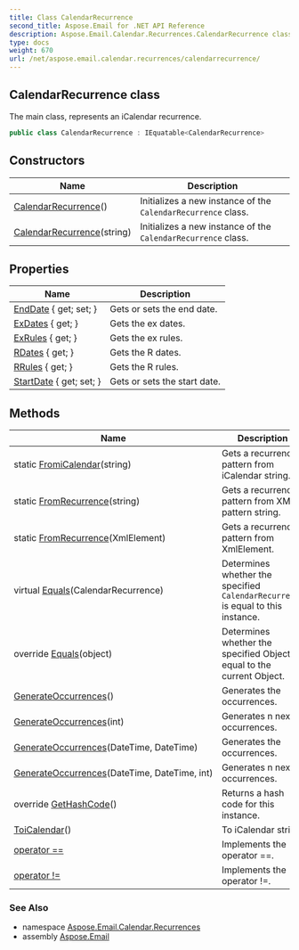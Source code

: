 ```yaml
---
title: Class CalendarRecurrence
second_title: Aspose.Email for .NET API Reference
description: Aspose.Email.Calendar.Recurrences.CalendarRecurrence class. The main class represents an iCalendar recurrence
type: docs
weight: 670
url: /net/aspose.email.calendar.recurrences/calendarrecurrence/
---
```

## CalendarRecurrence class

The main class, represents an iCalendar recurrence.

```csharp
public class CalendarRecurrence : IEquatable<CalendarRecurrence>
```

## Constructors

| Name | Description |
| --- | --- |
| [CalendarRecurrence](calendarrecurrence/#constructor)() | Initializes a new instance of the `CalendarRecurrence` class. |
| [CalendarRecurrence](calendarrecurrence/#constructor_1)(string) | Initializes a new instance of the `CalendarRecurrence` class. |

## Properties

| Name | Description |
| --- | --- |
| [EndDate](../../aspose.email.calendar.recurrences/calendarrecurrence/enddate/) { get; set; } | Gets or sets the end date. |
| [ExDates](../../aspose.email.calendar.recurrences/calendarrecurrence/exdates/) { get; } | Gets the ex dates. |
| [ExRules](../../aspose.email.calendar.recurrences/calendarrecurrence/exrules/) { get; } | Gets the ex rules. |
| [RDates](../../aspose.email.calendar.recurrences/calendarrecurrence/rdates/) { get; } | Gets the R dates. |
| [RRules](../../aspose.email.calendar.recurrences/calendarrecurrence/rrules/) { get; } | Gets the R rules. |
| [StartDate](../../aspose.email.calendar.recurrences/calendarrecurrence/startdate/) { get; set; } | Gets or sets the start date. |

## Methods

| Name | Description |
| --- | --- |
| static [FromiCalendar](../../aspose.email.calendar.recurrences/calendarrecurrence/fromicalendar/)(string) | Gets a recurrence pattern from iCalendar string. |
| static [FromRecurrence](../../aspose.email.calendar.recurrences/calendarrecurrence/fromrecurrence/#fromrecurrence)(string) | Gets a recurrence pattern from XML pattern string. |
| static [FromRecurrence](../../aspose.email.calendar.recurrences/calendarrecurrence/fromrecurrence/#fromrecurrence_1)(XmlElement) | Gets a recurrence pattern from XmlElement. |
| virtual [Equals](../../aspose.email.calendar.recurrences/calendarrecurrence/equals/#equals)(CalendarRecurrence) | Determines whether the specified `CalendarRecurrence` is equal to this instance. |
| override [Equals](../../aspose.email.calendar.recurrences/calendarrecurrence/equals/#equals_1)(object) | Determines whether the specified Object is equal to the current Object. |
| [GenerateOccurrences](../../aspose.email.calendar.recurrences/calendarrecurrence/generateoccurrences/#generateoccurrences)() | Generates the occurrences. |
| [GenerateOccurrences](../../aspose.email.calendar.recurrences/calendarrecurrence/generateoccurrences/#generateoccurrences_1)(int) | Generates n next occurrences. |
| [GenerateOccurrences](../../aspose.email.calendar.recurrences/calendarrecurrence/generateoccurrences/#generateoccurrences_2)(DateTime, DateTime) | Generates the occurrences. |
| [GenerateOccurrences](../../aspose.email.calendar.recurrences/calendarrecurrence/generateoccurrences/#generateoccurrences_3)(DateTime, DateTime, int) | Generates n next occurrences. |
| override [GetHashCode](../../aspose.email.calendar.recurrences/calendarrecurrence/gethashcode/)() | Returns a hash code for this instance. |
| [ToiCalendar](../../aspose.email.calendar.recurrences/calendarrecurrence/toicalendar/)() | To iCalendar string. |
| [operator ==](../../aspose.email.calendar.recurrences/calendarrecurrence/op_equality/) | Implements the operator ==. |
| [operator !=](../../aspose.email.calendar.recurrences/calendarrecurrence/op_inequality/) | Implements the operator !=. |

### See Also

* namespace [Aspose.Email.Calendar.Recurrences](../../aspose.email.calendar.recurrences/)
* assembly [Aspose.Email](../../)


